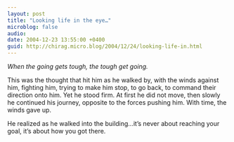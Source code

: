 ```yaml
---
layout: post
title: "Looking life in the eye…"
microblog: false
audio: 
date: 2004-12-23 13:55:00 +0400
guid: http://chirag.micro.blog/2004/12/24/looking-life-in.html
---
```

<p><em>When the going gets tough, the tough get going.</em></p>
<p>This was the thought that hit him as he walked by, with the winds against him, fighting him, trying to make him stop, to go back, to command their direction onto him. Yet he stood firm. At first he did not move, then slowly he continued his journey, opposite to the forces pushing him. With time, the winds gave up.</p>
<p>He realized as he walked into the building…it’s never about reaching your goal, it’s about how you got there.</p>
